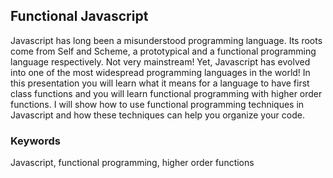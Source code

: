 ## Functional Javascript

Javascript has long been a misunderstood programming language. Its roots
come from Self and Scheme, a prototypical and a functional programming
language respectively. Not very mainstream! Yet, Javascript has evolved
into one of the most widespread programming languages in the world! In
this presentation you will learn what it means for a language to have
first class functions and you will learn functional programming with
higher order functions. I will show how to use functional programming
techniques in Javascript and how these techniques can help you organize
your code.


### Keywords
Javascript, functional programming, higher order functions 
